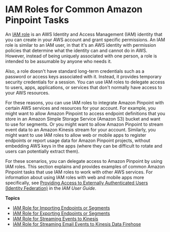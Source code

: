 # IAM Roles for Common Amazon Pinpoint Tasks<a name="security_iam_roles-common"></a>

An [IAM role](https://docs.aws.amazon.com/IAM/latest/UserGuide/id_roles.html) is an AWS Identity and Access Management \(IAM\) identity that you can create in your AWS account and grant specific permissions\. An IAM role is similar to an IAM user, in that it's an AWS identity with permission policies that determine what the identity can and cannot do in AWS\. However, instead of being uniquely associated with one person, a role is intended to be assumable by anyone who needs it\. 

Also, a role doesn't have standard long\-term credentials such as a password or access keys associated with it\. Instead, it provides temporary security credentials for a session\. You can use IAM roles to delegate access to users, apps, applications, or services that don't normally have access to your AWS resources\.

For these reasons, you can use IAM roles to integrate Amazon Pinpoint with certain AWS services and resources for your account\. For example, you might want to allow Amazon Pinpoint to access endpoint definitions that you store in an Amazon Simple Storage Service \(Amazon S3\) bucket and want to use for segments\. Or you might want to allow Amazon Pinpoint to stream event data to an Amazon Kinesis stream for your account\. Similarly, you might want to use IAM roles to allow web or mobile apps to register endpoints or report usage data for Amazon Pinpoint projects, without embedding AWS keys in the apps \(where they can be difficult to rotate and users can potentially extract them\)\.

For these scenarios, you can delegate access to Amazon Pinpoint by using IAM roles\. This section explains and provides examples of common Amazon Pinpoint tasks that use IAM roles to work with other AWS services\. For information about using IAM roles with web and mobile apps more specifically, see [Providing Access to Externally Authenticated Users \(Identity Federation\)](https://docs.aws.amazon.com/IAM/latest/UserGuide/id_roles_common-scenarios_federated-users.html) in the *IAM User Guide*\.

**Topics**
+ [IAM Role for Importing Endpoints or Segments](permissions-import-segment.md)
+ [IAM Role for Exporting Endpoints or Segments](permissions-export-endpoints.md)
+ [IAM Role for Streaming Events to Kinesis](permissions-streams.md)
+ [IAM Role for Streaming Email Events to Kinesis Data Firehose](permissions-stream-email-events-kinesis.md)